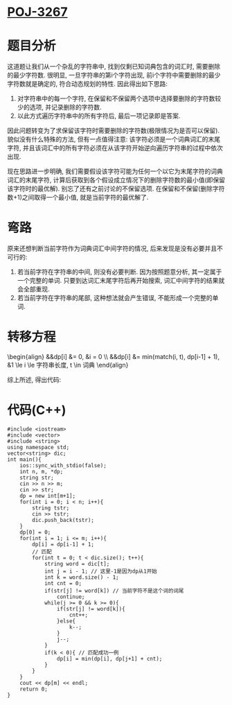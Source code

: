 # [POJ-3267](http://poj.org/problem?id=3267)
# 题目分析
这道题让我们从一个杂乱的字符串中, 找到仅剩已知词典包含的词汇时, 需要删除的最少字符数. 很明显, 一旦字符串的第i个字符出现, 前i个字符中需要删除的最少字符数就是确定的, 符合动态规划的特性.
因此得出如下思路:

1. 对字符串中的每一个字符, 在保留和不保留两个选项中选择要删除的字符数较少的选项, 并记录删除的字符数.
2. 以此方式遍历字符串中的所有字符后, 最后一项记录即是答案.

因此问题转变为了求保留该字符时需要删除的字符数(极限情况为是否可以保留). 貌似没有什么特殊的方法, 但有一点值得注意: 该字符必须是一个词典词汇的末尾字符, 并且该词汇中的所有字符必须在从该字符开始逆向遍历字符串的过程中依次出现.

现在思路进一步明确, 我们需要假设该字符可能为任何一个以它为末尾字符的词典词汇的末尾字符, 计算后获取到各个假设成立情况下的删除字符数的最小值(即保留该字符时的最优解). 别忘了还有之前讨论的不保留选项. 在保留和不保留(删除字符数+1)之间取得一个最小值, 就是当前字符的最优解了.

# 弯路
原来还想判断当前字符作为词典词汇中间字符的情况, 后来发现是没有必要并且不可行的:

1. 若当前字符在字符串的中间, 则没有必要判断. 因为按照题意分析, 其一定属于一个完整的单词. 只要到达词汇末尾字符后再开始搜索, 词汇中间字符的结果就会全部重现.
2. 若当前字符在字符串的尾部, 这种想法就会产生错误, 不能形成一个完整的单词.

# 转移方程
<latex>
\begin{align}
&&dp[i] &= 0,                                &i = 0 \\
&&dp[i] &= min(match(i, t), dp[i-1] + 1),    &1 \le i \le 字符串长度, t \in 词典
\end{align}
</latex>

综上所述, 得出代码:

# 代码(C++)
```
#include <iostream>
#include <vector>
#include <string>
using namespace std;
vector<string> dic;
int main(){
	ios::sync_with_stdio(false);
	int n, m, *dp;
	string str;
	cin >> n >> m;
	cin >> str;
	dp = new int[m+1];
	for(int i = 0; i < n; i++){
		string tstr;
		cin >> tstr;
		dic.push_back(tstr);
	}
	dp[0] = 0;
	for(int i = 1; i <= m; i++){
		dp[i] = dp[i-1] + 1;
		// 匹配
		for(int t = 0; t < dic.size(); t++){
			string word = dic[t];
			int j = i - 1; // 这里-1是因为dp从1开始
			int k = word.size() - 1;
			int cnt = 0;
			if(str[j] != word[k]) // 当前字符不是这个词的词尾
				continue;
			while(j >= 0 && k >= 0){
				if(str[j] != word[k]){
					cnt++;
				}else{
					k--;
				}
				j--;
			}
			if(k < 0){ // 匹配成功一例
				dp[i] = min(dp[i], dp[j+1] + cnt);
			}
		}
	}
	cout << dp[m] << endl;
	return 0;
}
```
